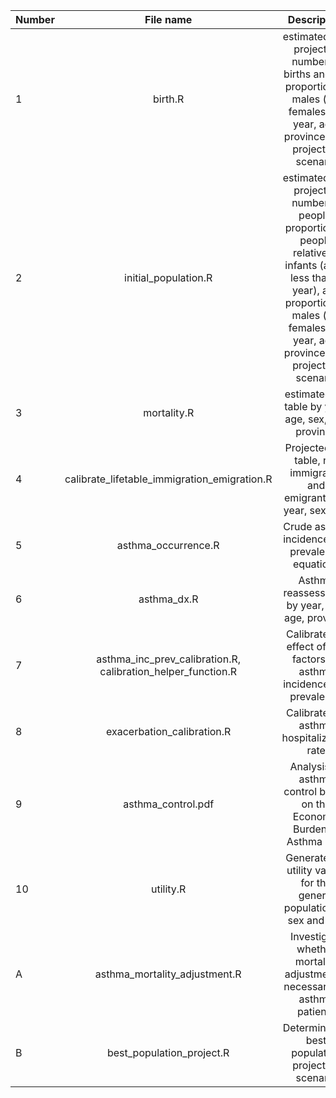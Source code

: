 | Number | File name | Description | Output |
|-|:-:|:------:|:---:|
| 1 | birth.R | estimated and projected number of births and the proportion of males (vs. females) by year, age, province, and projection scenario | master_birth.csv |
| 2 | initial_population.R | estimated and projected number of people, proportion of people relative to infants (aged less than 1 year), and proportion of males (vs. females) by year, age, province, and projection scenario | master_initial_pop_distribution_prop.csv |
| 3 | mortality.R | estimated life table by year, age, sex, and province |life_table.csv |
| 4 | calibrate_lifetable_immigration_emigration.R | Projected life table, net immigrants and emigrants, by year, sex, age  | master_life_table.csv,master_emigration_table.csv, master_immigration_table.csv, master_immigration_table_modified.csv |
| 5 |asthma_occurrence.R | Crude asthma incidence and prevalence equations | asthma_incidence_model.rds, asthma_prevalence_model.rds|
| 6 | asthma_dx.R | Asthma reassessment by year, sex, age, province | master_asthma_assessment.csv |
| 7 | asthma_inc_prev_calibration.R, calibration_helper_function.R| Calibrate the effect of risk factors on asthma incidence and prevalence | master_asthma_occurrence_correction.csv |
| 8 | exacerbation_calibration.R | Calibrate the asthma hospitalization rate | master_calibrated_exac.csv|
| 9 | asthma_control.pdf | Analysis of asthma control based on the Economic Burden of Asthma data  | asthma control model |
| 10 | utility.R | Generate the utility values for the general population by sex and age | eq5d_canada.csv |
| A | asthma_mortality_adjustment.R  | Investigate whether mortality adjustment is necessary for asthma patients | |
| B | best_population_project.R| Determine the best population projection scenario | | 
